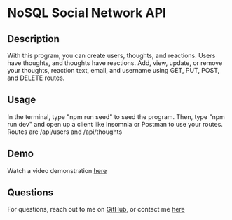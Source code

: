 # NoSQL Social Network API

## Description

With this program, you can create users, thoughts, and reactions. Users have thoughts, and thoughts have reactions. Add, view, update, or remove your thoughts, reaction text, email, and username using GET, PUT, POST, and DELETE routes.

## Usage

In the terminal, type "npm run seed" to seed the program. Then, type "npm run dev" and open up a client like Insomnia or Postman to use your routes. Routes are /api/users and /api/thoughts

## Demo

Watch a video demonstration [here](https://www.awesomescreenshot.com/video/22803646?key=d4041b808e0e2c1ef90d936247343dda)

## Questions

For questions, reach out to me on [GitHub](https://github.com/hansonsteven26), or contact me [here](mailto:smhanson21@gmail.com)